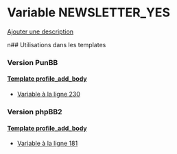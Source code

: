 # Variable NEWSLETTER_YES
[Ajouter une description](https://fa-tvars.appspot.com/NEWSLETTER_YES)

n## Utilisations dans les templates

### Version PunBB

#### [Template profile_add_body](punbb/profile_add_body.md)
* [Variable à la ligne 230](../punbb/profile_add_body.tpl#L230)

### Version phpBB2

#### [Template profile_add_body](subsilver/profile_add_body.md)
* [Variable à la ligne 181](../subsilver/profile_add_body.tpl#L181)